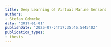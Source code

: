 ```yaml
---
title: Deep Learning of Virtual Marine Sensors
authors:
- Stefan Oehmcke
date: '2018-01-01'
publishDate: '2025-07-24T17:35:46.544540Z'
publication_types:
- thesis
---
```

